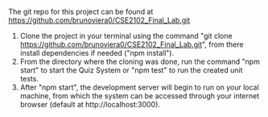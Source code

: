 The git repo for this project can be found at https://github.com/brunoviera0/CSE2102_Final_Lab.git

1. Clone the project in your terminal using the command "git clone https://github.com/brunoviera0/CSE2102_Final_Lab.git", from there install dependencies if needed ("npm install").
2. From the directory where the cloning was done, run the command "npm start" to start the Quiz System or "npm test" to run the created unit tests.
3. After "npm start", the development server will begin to run on your local machine, from which the system can be accessed through your internet browser (default at http://localhost:3000).
   
